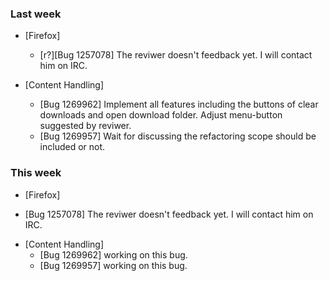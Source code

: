 ### Last week

* [Firefox]
  - [r?][Bug 1257078] The reviwer doesn't feedback yet. I will contact him on IRC.

* [Content Handling]
  - [Bug 1269962] Implement all features including the buttons of clear downloads and open download folder. Adjust menu-button suggested by reviwer.
  - [Bug 1269957] Wait for discussing the refactoring scope should be included or not.

### This week

* [Firefox]
- [Bug 1257078] The reviwer doesn't feedback yet. I will contact him on IRC.

* [Content Handling]
  - [Bug 1269962] working on this bug.
  - [Bug 1269957] working on this bug.
